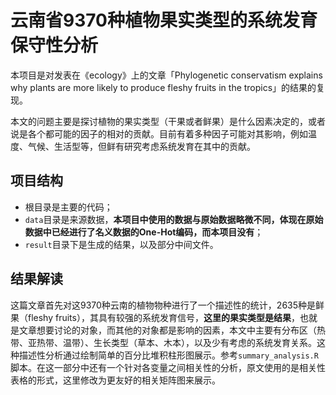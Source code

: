# 云南省9370种植物果实类型的系统发育保守性分析
本项目是对发表在《ecology》上的文章「Phylogenetic conservatism explains why plants are more likely to produce fleshy fruits in the tropics」的结果的复现。

本文的问题主要是探讨植物的果实类型（干果或者鲜果）是什么因素决定的，或者说是各个都可能的因子的相对的贡献。目前有着多种因子可能对其影响，例如温度、气候、生活型等，但鲜有研究考虑系统发育在其中的贡献。

## 项目结构
- 根目录是主要的代码；
- `data`目录是来源数据，**本项目中使用的数据与原始数据略微不同，体现在原始数据中已经进行了名义数据的One-Hot编码，而本项目没有**；
- `result`目录下是生成的结果，以及部分中间文件。

## 结果解读
这篇文章首先对这9370种云南的植物物种进行了一个描述性的统计，2635种是鲜果（fleshy fruits），其具有较强的系统发育信号，**这里的果实类型是结果**，也就是文章想要讨论的对象，而其他的对象都是影响的因素，本文中主要有分布区（热带、亚热带、温带）、生长类型（草本、木本），以及少有考虑的系统发育关系。这种描述性分析通过绘制简单的百分比堆积柱形图展示。参考`summary_analysis.R`脚本。在这一部分中还有一个针对各变量之间相关性的分析，原文使用的是相关性表格的形式，这里修改为更友好的相关矩阵图来展示。
